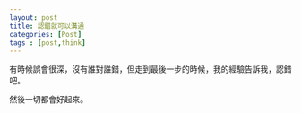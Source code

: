 ```yaml
---
layout: post
title: 認錯就可以溝通
categories: [Post]
tags : [post,think]
---
```


有時候誤會很深，沒有誰對誰錯，但走到最後一步的時候，我的經驗告訴我，認錯吧。

然後一切都會好起來。

